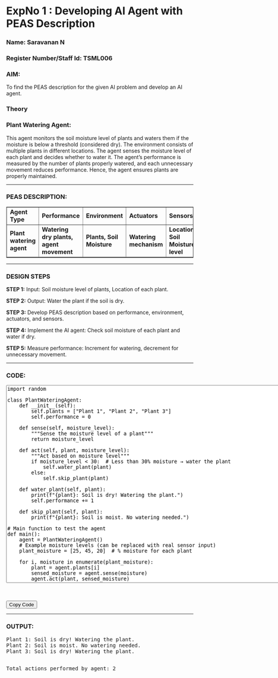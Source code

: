 <h1>ExpNo 1 : Developing AI Agent with PEAS Description</h1>
<h3>Name: Saravanan N</h3>
<h3>Register Number/Staff Id: TSML006</h3>

<h3>AIM:</h3>
<p>To find the PEAS description for the given AI problem and develop an AI agent.</p>

<h3>Theory</h3>
<h3>Plant Watering Agent:</h3>
<p>This agent monitors the soil moisture level of plants and waters them if the moisture is below a threshold (considered dry). The environment consists of multiple plants in different locations. The agent senses the moisture level of each plant and decides whether to water it. The agent’s performance is measured by the number of plants properly watered, and each unnecessary movement reduces performance. Hence, the agent ensures plants are properly maintained.</p>

<hr>
<h3>PEAS DESCRIPTION:</h3>
<table border="1" cellpadding="5" cellspacing="0">
  <tr>
    <td><strong>Agent Type</strong></td>
    <td><strong>Performance</strong></td>
    <td><strong>Environment</strong></td>
    <td><strong>Actuators</strong></td>
    <td><strong>Sensors</strong></td>
  </tr>
  <tr>
    <td><strong>Plant watering agent</strong></td>
    <td><strong>Watering dry plants, agent movement</strong></td>
    <td><strong>Plants, Soil Moisture</strong></td>
    <td><strong>Watering mechanism</strong></td>
    <td><strong>Location, Soil Moisture level</strong></td>
  </tr>
</table>

<hr>
<h3>DESIGN STEPS</h3>
<p><strong>STEP 1:</strong> Input: Soil moisture level of plants, Location of each plant.</p>
<p><strong>STEP 2:</strong> Output: Water the plant if the soil is dry.</p>
<p><strong>STEP 3:</strong> Develop PEAS description based on performance, environment, actuators, and sensors.</p>
<p><strong>STEP 4:</strong> Implement the AI agent: Check soil moisture of each plant and water if dry.</p>
<p><strong>STEP 5:</strong> Measure performance: Increment for watering, decrement for unnecessary movement.</p>

<hr>
<h3>CODE:</h3>

<textarea id="codeBlock" rows="35" cols="100" readonly>
import random

class PlantWateringAgent:
    def __init__(self):
        self.plants = ["Plant 1", "Plant 2", "Plant 3"]
        self.performance = 0

    def sense(self, moisture_level):
        """Sense the moisture level of a plant"""
        return moisture_level

    def act(self, plant, moisture_level):
        """Act based on moisture level"""
        if moisture_level < 30:  # Less than 30% moisture → water the plant
            self.water_plant(plant)
        else:
            self.skip_plant(plant)

    def water_plant(self, plant):
        print(f"{plant}: Soil is dry! Watering the plant.")
        self.performance += 1

    def skip_plant(self, plant):
        print(f"{plant}: Soil is moist. No watering needed.")

# Main function to test the agent
def main():
    agent = PlantWateringAgent()
    # Example moisture levels (can be replaced with real sensor input)
    plant_moisture = [25, 45, 20]  # % moisture for each plant

    for i, moisture in enumerate(plant_moisture):
        plant = agent.plants[i]
        sensed_moisture = agent.sense(moisture)
        agent.act(plant, sensed_moisture)

    print(f"Total actions performed by agent: {agent.performance}")

if __name__ == "__main__":
    main()
</textarea>
<br><br>
<button onclick="copyCode()">Copy Code</button>

<script>
function copyCode() {
  var copyText = document.getElementById("codeBlock");
  copyText.select();
  copyText.setSelectionRange(0, 99999); // For mobile devices
  document.execCommand("copy");
  alert("Code copied to clipboard!");
}
</script>

<hr>
<h3>OUTPUT:</h3>
<pre>
Plant 1: Soil is dry! Watering the plant.
Plant 2: Soil is moist. No watering needed.
Plant 3: Soil is dry! Watering the plant.

Total actions performed by agent: 2
</pre>
